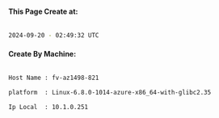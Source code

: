 
   
#### This Page Create at:

```bash

2024-09-20 - 02:49:32 UTC

```

#### Create By Machine:

```bash

Host Name : fv-az1498-821

platform  : Linux-6.8.0-1014-azure-x86_64-with-glibc2.35

Ip Local  : 10.1.0.251

```

